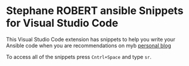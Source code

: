# Stephane ROBERT ansible Snippets for Visual Studio Code

This Visual Studio Code extension has snippets to help you write your Ansible
code when you are recommendations on myb [personal blog](https://blog.stephane-robert.info/)

 To access all of the snippets press `Cntrl+Space` and type `sr`.
